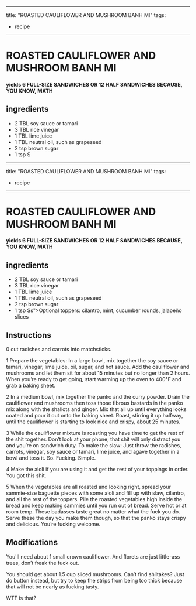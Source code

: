 
---
title: "ROASTED CAULIFLOWER AND MUSHROOM BANH MI"
tags:
  - recipe
---
# ROASTED CAULIFLOWER AND MUSHROOM BANH MI



#### yields  6 FULL-SIZE SANDWICHES OR 12 HALF SANDWICHES BECAUSE, YOU KNOW, MATH


## ingredients
* 2 TBL soy sauce or tamari 
* 3 TBL rice vinegar 
* 1 TBL lime juice 
* 1 TBL neutral oil, such as grapeseed 
* 2 tsp brown sugar 
* 1 tsp S
---
title: "ROASTED CAULIFLOWER AND MUSHROOM BANH MI"
tags:
  - recipe
---
# ROASTED CAULIFLOWER AND MUSHROOM BANH MI



#### yields  6 FULL-SIZE SANDWICHES OR 12 HALF SANDWICHES BECAUSE, YOU KNOW, MATH


## ingredients
* 2 TBL soy sauce or tamari 
* 3 TBL rice vinegar 
* 1 TBL lime juice 
* 1 TBL neutral oil, such as grapeseed 
* 2 tsp brown sugar 
* 1 tsp Ss">Optional toppers: cilantro, mint, cucumber rounds, jalapeño slices 



## Instructions
0 cut radishes and carrots into matchsticks.

1 Prepare the vegetables: In a large bowl, mix together the soy sauce or tamari, vinegar, lime juice, oil, sugar, and hot sauce. Add the cauliflower and mushrooms and let them sit for about 15 minutes but no longer than 2 hours. When you’re ready to get going, start warming up the oven to 400°F and grab a baking sheet.

2 In a medium bowl, mix together the panko and the curry powder. Drain the cauliflower and mushrooms then toss those fibrous bastards in the panko mix along with the shallots and ginger. Mix that all up until everything looks coated and pour it out onto the baking sheet. Roast, stirring it up halfway, until the cauliflower is starting to look nice and crispy, about 25 minutes.

3 While the cauliflower mixture is roasting you have time to get the rest of the shit together. Don’t look at your phone; that shit will only distract you and you’re on sandwich duty. To make the slaw: Just throw the radishes, carrots, vinegar, soy sauce or tamari, lime juice, and agave together in a bowl and toss it. So. Fucking. Simple.

4 Make the aioli if you are using it and get the rest of your toppings in order. You got this shit.

5 When the vegetables are all roasted and looking right, spread your sammie-size baguette pieces with some aioli and fill up with slaw, cilantro, and all the rest of the toppers. Pile the roasted vegetables high inside the bread and keep making sammies until you run out of bread. Serve hot or at room temp. These badasses taste great no matter what the fuck you do. Serve these the day you make them though, so that the panko stays crispy and delicious. You’re fucking welcome.



## Modifications
You'll need about 1 small crown cauliflower. And florets are just little-ass trees, don’t freak the fuck out.

 You should get about 1.5 cup sliced mushrooms. Can’t find shiitakes? Just do button instead, but try to keep the strips from being too thick because that will not be nearly as fucking tasty.

 WTF is that?




